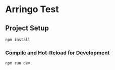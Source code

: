 # Arringo Test

## Project Setup

```sh
npm install
```

### Compile and Hot-Reload for Development

```sh
npm run dev
```
